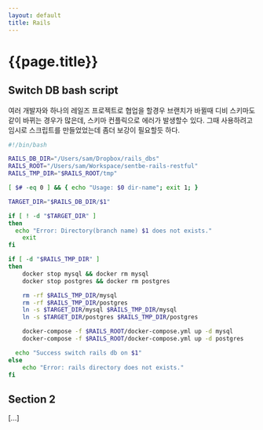 ```yaml
---
layout: default
title: Rails
---
```


# {{page.title}}

Switch DB bash script
---------
여러 개발자와 하나의 레일즈 프로젝트로 협업을 할경우 브랜치가 바뀔때
디비 스키마도 같이 바뀌는 경우가 많은데, 스키마 컨플릭으로 에러가 발생할수 있다.
그때 사용하려고 임시로 스크립트를 만들었었는데 좀더 보강이 필요할듯 하다.


```bash
#!/bin/bash

RAILS_DB_DIR="/Users/sam/Dropbox/rails_dbs"
RAILS_ROOT="/Users/sam/Workspace/sentbe-rails-restful"
RAILS_TMP_DIR="$RAILS_ROOT/tmp"

[ $# -eq 0 ] && { echo "Usage: $0 dir-name"; exit 1; }

TARGET_DIR="$RAILS_DB_DIR/$1"

if [ ! -d "$TARGET_DIR" ]
then
  echo "Error: Directory(branch name) $1 does not exists."
    exit
fi

if [ -d "$RAILS_TMP_DIR" ]
then
	docker stop mysql && docker rm mysql
	docker stop postgres && docker rm postgres

	rm -rf $RAILS_TMP_DIR/mysql
	rm -rf $RAILS_TMP_DIR/postgres
	ln -s $TARGET_DIR/mysql $RAILS_TMP_DIR/mysql
	ln -s $TARGET_DIR/postgres $RAILS_TMP_DIR/postgres

	docker-compose -f $RAILS_ROOT/docker-compose.yml up -d mysql
	docker-compose -f $RAILS_ROOT/docker-compose.yml up -d postgres

  echo "Success switch rails db on $1"
else
    echo "Error: rails directory does not exists."
fi
```

Section 2
---------

[...]
